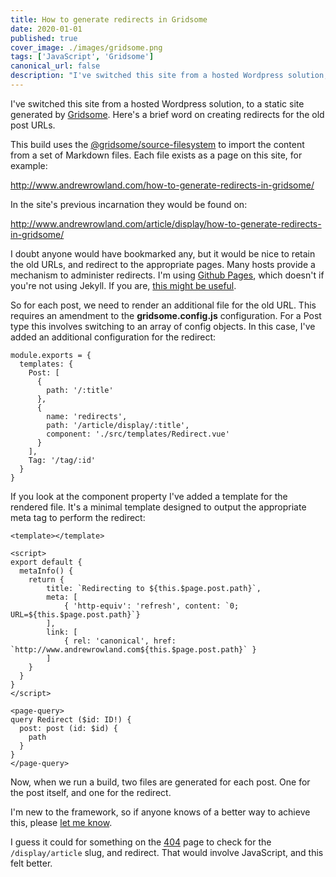 ```yaml
---
title: How to generate redirects in Gridsome
date: 2020-01-01
published: true
cover_image: ./images/gridsome.png
tags: ['JavaScript', 'Gridsome']
canonical_url: false
description: "I've switched this site from a hosted Wordpress solution, to a static site generated by Gridsome. Here's a brief word on creating redirects for the old post URLs."
---
```


I've switched this site from a hosted Wordpress solution, to a static site generated by [Gridsome](https://gridsome.org). Here's a brief word on creating redirects for the old post URLs.

This build uses the [@gridsome/source-filesystem](https://gridsome.org/plugins/@gridsome/source-filesystem) to  import the content from a set of Markdown files.  Each file exists as a page on this site, for example:

http://www.andrewrowland.com/how-to-generate-redirects-in-gridsome/

In the site's previous incarnation they would be found on:

http://www.andrewrowland.com/article/display/how-to-generate-redirects-in-gridsome/

I doubt anyone would have bookmarked any, but it would be nice to retain the old URLs, and redirect to the appropriate pages.  Many hosts provide a mechanism to administer redirects.  I'm using [Github Pages](https://pages.github.com), which doesn't if you're not using Jekyll. If you are, [this might be useful](https://github.com/jekyll/jekyll-redirect-from#redirect-to).

So for each post, we need to render an additional file for the old URL.  This requires an amendment to the **gridsome.config.js** configuration. For a Post type this involves switching to an array of config objects.  In this case, I've added an additional configuration for the redirect:

    module.exports = {
      templates: {
        Post: [
          {
            path: '/:title'
          },
          {
            name: 'redirects',
            path: '/article/display/:title',
            component: './src/templates/Redirect.vue'
          }
        ],
        Tag: '/tag/:id'
      }
    }

If you look at the component property I've added a template for the rendered file. It's a minimal template designed to output the appropriate meta tag to perform the redirect:


    <template></template>

    <script>
    export default {
      metaInfo() {
        return {
            title: `Redirecting to ${this.$page.post.path}`,
            meta: [
                { 'http-equiv': 'refresh', content: `0; URL=${this.$page.post.path}`}
            ],
            link: [
                { rel: 'canonical', href: `http://www.andrewrowland.com${this.$page.post.path}` }
            ]
        }
      }
    }
    </script>

    <page-query>
    query Redirect ($id: ID!) {
      post: post (id: $id) {
        path
      }
    }
    </page-query>

Now, when we run a build, two files are generated for each post.  One for the post itself, and one for the redirect.

I'm new to the framework, so if anyone knows of a better way to achieve this, please [let me know](mailto:mailATandrewrowlandDOTcom).

I guess it could for something on the [404](/404) page to check for the `/display/article` slug, and redirect. That would involve JavaScript, and this felt better.